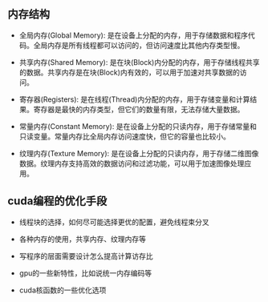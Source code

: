 ## 内存结构

+ 全局内存(Global Memory): 是在设备上分配的内存，用于存储数据和程序代码。全局内存是所有线程都可以访问的，但访问速度比其他内存类型慢。

+ 共享内存(Shared Memory): 是在块(Block)内分配的内存，用于存储线程共享的数据。共享内存是在块(Block)内有效的，可以用于加速对共享数据的访问。

+ 寄存器(Registers): 是在线程(Thread)内分配的内存，用于存储变量和计算结果。寄存器是最快的内存类型，但它们的数量有限，无法存储大量数据。

+ 常量内存(Constant Memory): 是在设备上分配的只读内存，用于存储常量和只读变量。常量内存比全局内存访问速度快，但它的容量也比较小。

+ 纹理内存(Texture Memory): 是在设备上分配的只读内存，用于存储二维图像数据。纹理内存支持高效的数据访问和过滤功能，可以用于加速图像处理应用。

## cuda编程的优化手段

+ 线程块的选择，如何尽可能选择更优的配置，避免线程束分叉

+ 各种内存的使用，共享内存、纹理内存等

+ 写程序的层面需要设计怎么提高计算访存比

+ gpu的一些新特性，比如说统一内存编码等

+ cuda核函数的一些优化选项
